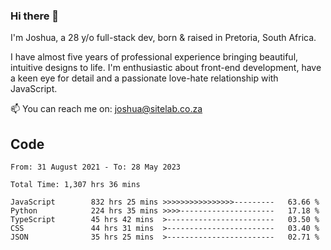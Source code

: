 ### Hi there 👋

I'm Joshua, a 28 y/o full-stack dev, born & raised in Pretoria, South Africa. 

I have almost five years of professional experience bringing beautiful, intuitive designs to life. I'm enthusiastic about front-end development, have a keen eye for detail and a passionate love-hate relationship with JavaScript.

📫 You can reach me on: joshua@sitelab.co.za

## **Code**

<!--START_SECTION:waka-->

```text
From: 31 August 2021 - To: 28 May 2023

Total Time: 1,307 hrs 36 mins

JavaScript        832 hrs 25 mins >>>>>>>>>>>>>>>>---------   63.66 %
Python            224 hrs 35 mins >>>>---------------------   17.18 %
TypeScript        45 hrs 42 mins  >------------------------   03.50 %
CSS               44 hrs 31 mins  >------------------------   03.40 %
JSON              35 hrs 25 mins  >------------------------   02.71 %
```

<!--END_SECTION:waka-->
